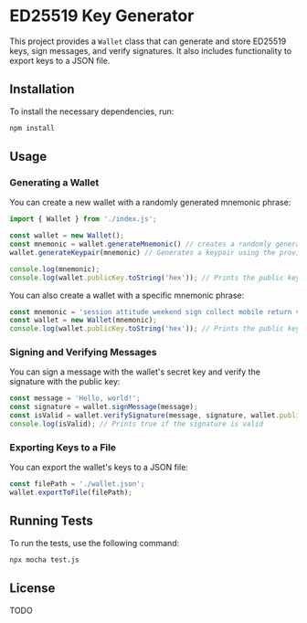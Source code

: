 # ED25519 Key Generator

This project provides a `Wallet` class that can generate and store ED25519 keys, sign messages, and verify signatures. It also includes functionality to export keys to a JSON file.

## Installation

To install the necessary dependencies, run:

```bash
npm install
```

## Usage

### Generating a Wallet

You can create a new wallet with a randomly generated mnemonic phrase:

```javascript
import { Wallet } from './index.js';

const wallet = new Wallet();
const mnemonic = wallet.generateMnemonic() // creates a randomly generated mnemonic phrase containing 12 words
wallet.generateKeypair(mnemonic) // Generates a keypair using the provided mnemonic and stores it internally

console.log(mnemonic);
console.log(wallet.publicKey.toString('hex')); // Prints the public key
```

You can also create a wallet with a specific mnemonic phrase:

```javascript
const mnemonic = 'session attitude weekend sign collect mobile return vacuum pool afraid wagon client';
const wallet = new Wallet(mnemonic);
console.log(wallet.publicKey.toString('hex')); // Prints the public key
```

### Signing and Verifying Messages

You can sign a message with the wallet's secret key and verify the signature with the public key:

```javascript
const message = 'Hello, world!';
const signature = wallet.signMessage(message);
const isValid = wallet.verifySignature(message, signature, wallet.publicKey);
console.log(isValid); // Prints true if the signature is valid
```

### Exporting Keys to a File

You can export the wallet's keys to a JSON file:

```javascript
const filePath = './wallet.json';
wallet.exportToFile(filePath);
```

## Running Tests

To run the tests, use the following command:

```bash
npx mocha test.js
```

## License

TODO